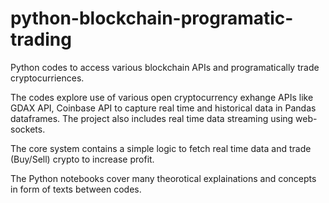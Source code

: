 # python-blockchain-programatic-trading
Python codes to access various blockchain APIs and programatically trade cryptocurriences. 

The codes explore use of various open cryptocurrency exhange APIs like GDAX API, Coinbase API to capture real time and historical data in Pandas dataframes.
The project also includes real time data streaming using web-sockets.

The core system contains a simple logic to fetch real time data and trade (Buy/Sell) crypto to increase profit.

The Python notebooks cover many theorotical explainations and concepts in form of texts between codes.
